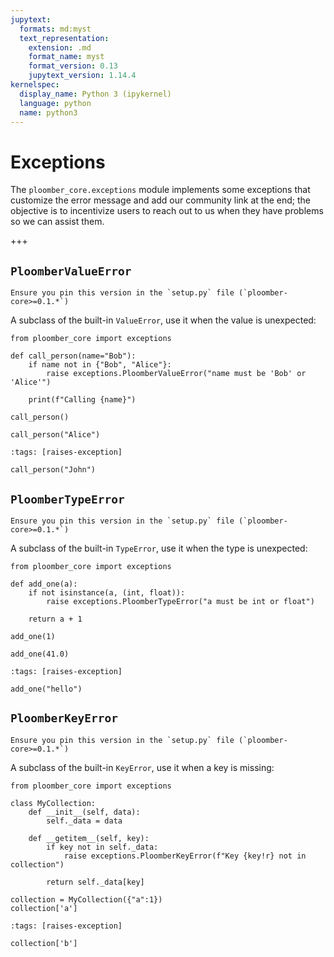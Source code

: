 ```yaml
---
jupytext:
  formats: md:myst
  text_representation:
    extension: .md
    format_name: myst
    format_version: 0.13
    jupytext_version: 1.14.4
kernelspec:
  display_name: Python 3 (ipykernel)
  language: python
  name: python3
---
```


# Exceptions

The `ploomber_core.exceptions` module implements some exceptions that customize the error message and add our community link at the end; the objective is to incentivize users to reach out to us when they have problems so we can assist them.

+++

## `PloomberValueError`

```{versionadded} 0.1
Ensure you pin this version in the `setup.py` file (`ploomber-core>=0.1.*`)
```

A subclass of the built-in `ValueError`, use it when the value is unexpected:

```{code-cell} ipython3
from ploomber_core import exceptions

def call_person(name="Bob"):
    if name not in {"Bob", "Alice"}:
        raise exceptions.PloomberValueError("name must be 'Bob' or 'Alice'")

    print(f"Calling {name}")
```

```{code-cell} ipython3
call_person()
```

```{code-cell} ipython3
call_person("Alice")
```

```{code-cell} ipython3
:tags: [raises-exception]

call_person("John")
```

## `PloomberTypeError`

```{versionadded} 0.1
Ensure you pin this version in the `setup.py` file (`ploomber-core>=0.1.*`)
```

A subclass of the built-in `TypeError`, use it when the type is unexpected:

```{code-cell} ipython3
from ploomber_core import exceptions

def add_one(a):
    if not isinstance(a, (int, float)):
        raise exceptions.PloomberTypeError("a must be int or float")

    return a + 1
```

```{code-cell} ipython3
add_one(1)
```

```{code-cell} ipython3
add_one(41.0)
```

```{code-cell} ipython3
:tags: [raises-exception]

add_one("hello")
```

## `PloomberKeyError`

```{versionadded} 0.1
Ensure you pin this version in the `setup.py` file (`ploomber-core>=0.1.*`)
```

A subclass of the built-in `KeyError`, use it when a key is missing:

```{code-cell} ipython3
from ploomber_core import exceptions

class MyCollection:
    def __init__(self, data):
        self._data = data
    
    def __getitem__(self, key):
        if key not in self._data:
            raise exceptions.PloomberKeyError(f"Key {key!r} not in collection")
    
        return self._data[key]
```

```{code-cell} ipython3
collection = MyCollection({"a":1})
collection['a']
```

```{code-cell} ipython3
:tags: [raises-exception]

collection['b']
```
